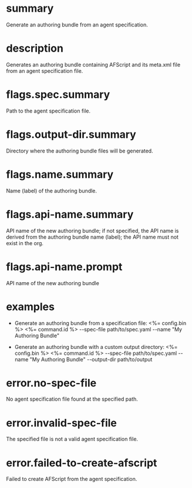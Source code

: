 # summary

Generate an authoring bundle from an agent specification.

# description

Generates an authoring bundle containing AFScript and its meta.xml file from an agent specification file.

# flags.spec.summary

Path to the agent specification file.

# flags.output-dir.summary

Directory where the authoring bundle files will be generated.

# flags.name.summary

Name (label) of the authoring bundle.

# flags.api-name.summary

API name of the new authoring bundle; if not specified, the API name is derived from the authoring bundle name (label); the API name must not exist in the org.

# flags.api-name.prompt

API name of the new authoring bundle

# examples

- Generate an authoring bundle from a specification file:
  <%= config.bin %> <%= command.id %> --spec-file path/to/spec.yaml --name "My Authoring Bundle"

- Generate an authoring bundle with a custom output directory:
  <%= config.bin %> <%= command.id %> --spec-file path/to/spec.yaml --name "My Authoring Bundle" --output-dir path/to/output

# error.no-spec-file

No agent specification file found at the specified path.

# error.invalid-spec-file

The specified file is not a valid agent specification file.

# error.failed-to-create-afscript

Failed to create AFScript from the agent specification.
